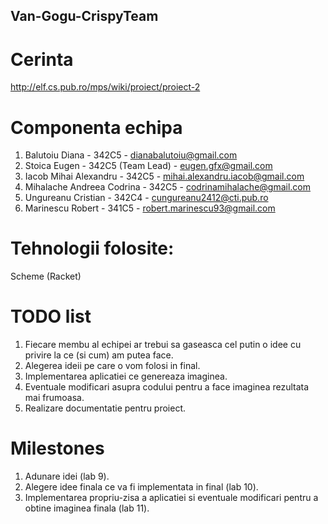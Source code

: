 ## Van-Gogu-CrispyTeam

# Cerinta
http://elf.cs.pub.ro/mps/wiki/proiect/proiect-2

# Componenta echipa
1. Balutoiu Diana - 342C5 - dianabalutoiu@gmail.com
2. Stoica Eugen - 342C5 (Team Lead) - eugen.gfx@gmail.com
3. Iacob Mihai Alexandru - 342C5 - mihai.alexandru.iacob@gmail.com
4. Mihalache Andreea Codrina - 342C5 - codrinamihalache@gmail.com
5. Ungureanu Cristian - 342C4 - cungureanu2412@cti.pub.ro
6. Marinescu Robert - 341C5 - robert.marinescu93@gmail.com


# Tehnologii folosite:
Scheme (Racket)

# TODO list
1. Fiecare membu al echipei ar trebui sa gaseasca cel putin o idee cu privire la ce (si cum) am putea face.
2. Alegerea ideii pe care o vom folosi in final.
3. Implementarea aplicatiei ce genereaza imaginea.
4. Eventuale modificari asupra codului pentru a face imaginea rezultata mai frumoasa.
5. Realizare documentatie pentru proiect.

# Milestones
1. Adunare idei (lab 9).
2. Alegere idee finala ce va fi implementata in final (lab 10).
3. Implementarea propriu-zisa a aplicatiei si eventuale modificari pentru a obtine imaginea finala (lab 11).
